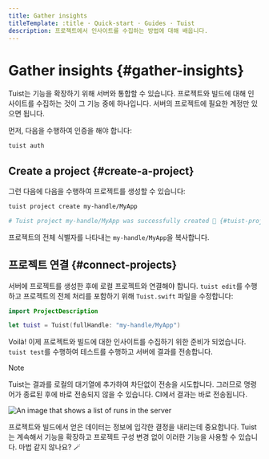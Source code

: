 ```yaml
---
title: Gather insights
titleTemplate: :title · Quick-start · Guides · Tuist
description: 프로젝트에서 인사이트를 수집하는 방법에 대해 배웁니다.
---
```


# Gather insights {#gather-insights}

Tuist는 기능을 확장하기 위해 서버와 통합할 수 있습니다. 프로젝트와 빌드에 대해 인사이트를 수집하는 것이 그 기능 중에 하나입니다. 서버의 프로젝트에 필요한 계정만 있으면 됩니다.

먼저, 다음을 수행하여 인증을 해야 합니다:

```bash
tuist auth
```

## Create a project {#create-a-project}

그런 다음에 다음을 수행하여 프로젝트를 생성할 수 있습니다:

```bash
tuist project create my-handle/MyApp

# Tuist project my-handle/MyApp was successfully created 🎉 {#tuist-project-myhandlemyapp-was-successfully-created-}
```

프로젝트의 전체 식별자를 나타내는 `my-handle/MyApp`을 복사합니다.

## 프로젝트 연결 {#connect-projects}

서버에 프로젝트를 생성한 후에 로컬 프로젝트와 연결해야 합니다. `tuist edit`를 수행하고 프로젝트의 전체 처리를 포함하기 위해 `Tuist.swift` 파일을 수정합니다:

```swift
import ProjectDescription

let tuist = Tuist(fullHandle: "my-handle/MyApp")
```

Voilà! 이제 프로젝트와 빌드에 대한 인사이트를 수집하기 위한 준비가 되었습니다. `tuist test`를 수행하여 테스트를 수행하고 서버에 결과를 전송합니다.

> [!NOTE]
> Tuist는 결과를 로컬의 대기열에 추가하여 차단없이 전송을 시도합니다. 그러므로 명령어가 종료된 후에 바로 전송되지 않을 수 있습니다. CI에서 결과는 바로 전송됩니다.

![An image that shows a list of runs in the server](/images/guides/quick-start/runs.png)

프로젝트와 빌드에서 얻은 데이터는 정보에 입각한 결정을 내리는데 중요합니다.
Tuist는 계속해서 기능을 확장하고 프로젝트 구성 변경 없이 이러한 기능을 사용할 수 있습니다. 마법 같지 않나요? 🪄
